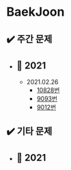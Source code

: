 # BaekJoon

## ✔️ 주간 문제

- ## 📅 2021
  - 2021.02.26
    - [10828번](https://github.com/CASPER-REPSAC/algorithm-stack/tree/main/baekjoon/10828)
    - [9093번](https://github.com/CASPER-REPSAC/algorithm-stack/tree/main/baekjoon/9093)
    - [9012번](https://github.com/CASPER-REPSAC/algorithm-stack/tree/main/baekjoon/9012)

## ✔️ 기타 문제

- ## 📅 2021